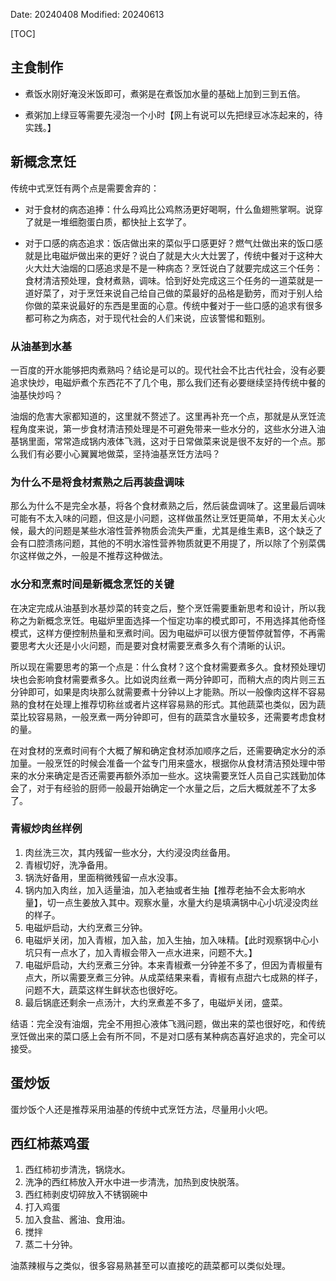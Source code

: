 Date: 20240408
Modified: 20240613

[TOC]

## 主食制作
- 煮饭水刚好淹没米饭即可，煮粥是在煮饭加水量的基础上加到三到五倍。

- 煮粥加上绿豆等需要先浸泡一个小时【网上有说可以先把绿豆冰冻起来的，待实践。】


## 新概念烹饪
传统中式烹饪有两个点是需要舍弃的：

- 对于食材的病态追捧：什么母鸡比公鸡熬汤更好喝啊，什么鱼翅熊掌啊。说穿了就是一堆细胞蛋白质，都快扯上玄学了。

- 对于口感的病态追求：饭店做出来的菜似乎口感更好？燃气灶做出来的饭口感就是比电磁炉做出来的更好？说白了就是大火大灶罢了，传统中餐对于这种大火大灶大油烟的口感追求是不是一种病态？烹饪说白了就要完成这三个任务：食材清洁预处理，食材煮熟，调味。恰到好处完成这三个任务的一道菜就是一道好菜了，对于烹饪来说自己给自己做的菜最好的品格是勤劳，而对于别人给你做的菜来说最好的东西是里面的心意。传统中餐对于一些口感的追求有很多都可称之为病态，对于现代社会的人们来说，应该警惕和甄别。


### 从油基到水基
一百度的开水能够把肉煮熟吗？结论是可以的。现代社会不比古代社会，没有必要追求快炒，电磁炉煮个东西花不了几个电，那么我们还有必要继续坚持传统中餐的油基快炒吗？

油烟的危害大家都知道的，这里就不赘述了。这里再补充一个点，那就是从烹饪流程角度来说，第一步食材清洁预处理是不可避免带来一些水分的，这些水分进入油基锅里面，常常造成锅内液体飞溅，这对于日常做菜来说是很不友好的一个点。那么我们有必要小心翼翼地做菜，坚持油基烹饪方法吗？

### 为什么不是将食材煮熟之后再装盘调味
那么为什么不是完全水基，将各个食材煮熟之后，然后装盘调味了。这里最后调味可能有不太入味的问题，但这是小问题，这样做虽然让烹饪更简单，不用太关心火候，最大的问题是某些水溶性营养物质会流失严重，尤其是维生素B，这个缺乏了会有口腔溃疡问题，其他的不明水溶性营养物质就更不用提了，所以除了个别菜偶尔这样做之外，一般是不推荐这种做法。

### 水分和烹煮时间是新概念烹饪的关键
在决定完成从油基到水基炒菜的转变之后，整个烹饪需要重新思考和设计，所以我称之为新概念烹饪。电磁炉里面选择一个恒定功率的模式即可，不用选择其他奇怪模式，这样方便控制热量和烹煮时间。因为电磁炉可以很方便暂停就暂停，不再需要思考大火还是小火问题，而是要对食材需要烹煮多久有个清晰的认识。

所以现在需要思考的第一个点是：什么食材？这个食材需要煮多久。食材预处理切块也会影响食材需要煮多久。比如说肉丝煮一两分钟即可，而稍大点的肉片则三五分钟即可，如果是肉块那么就需要煮十分钟以上才能熟。所以一般像肉这样不容易熟的食材在处理上推荐切称丝或者片这样容易熟的形式。其他蔬菜也类似，因为蔬菜比较容易熟，一般烹煮一两分钟即可，但有的蔬菜含水量较多，还需要考虑食材的量。

在对食材的烹煮时间有个大概了解和确定食材添加顺序之后，还需要确定水分的添加量。一般烹饪的时候会准备一个盆专门用来盛水，根据你从食材清洁预处理中带来的水分来确定是否还需要再额外添加一些水。这块需要烹饪人员自己实践勤加体会了，对于有经验的厨师一般最开始确定一个水量之后，之后大概就差不了太多了。

### 青椒炒肉丝样例
1. 肉丝洗三次，其内残留一些水分，大约浸没肉丝备用。
2. 青椒切好，洗净备用。
3. 锅洗好备用，里面稍微残留一点水没事。
4. 锅内加入肉丝，加入适量油，加入老抽或者生抽【推荐老抽不会太影响水量】，切一点生姜放入其中。观察水量，水量大约是填满锅中心小坑浸没肉丝的样子。
5. 电磁炉启动，大约烹煮三分钟。
6. 电磁炉关闭，加入青椒，加入盐，加入生抽，加入味精。【此时观察锅中心小坑只有一点水了，加入青椒会带入一点水进来，问题不大。】
7. 电磁炉启动，大约烹煮三分钟。本来青椒煮一分钟差不多了，但因为青椒量有点大，所以需要烹煮三分钟。从成菜结果来看，青椒有点甜六七成熟的样子，问题不大，蔬菜这样生鲜状态也很好吃。
8. 最后锅底还剩余一点汤汁，大约烹煮差不多了，电磁炉关闭，盛菜。

结语：完全没有油烟，完全不用担心液体飞溅问题，做出来的菜也很好吃，和传统烹饪做出来的菜口感上会有所不同，不是对口感有某种病态喜好追求的，完全可以接受。

## 蛋炒饭
蛋炒饭个人还是推荐采用油基的传统中式烹饪方法，尽量用小火吧。

## 西红柿蒸鸡蛋
1. 西红柿初步清洗，锅烧水。
2. 洗净的西红柿放入开水中进一步清洗，加热到皮快脱落。
3. 西红柿剥皮切碎放入不锈钢碗中
4. 打入鸡蛋
5. 加入食盐、酱油、食用油。
6. 搅拌
7. 蒸二十分钟。

油蒸辣椒与之类似，很多容易熟甚至可以直接吃的蔬菜都可以类似处理。



